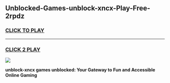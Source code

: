 
## Unblocked-Games-unblock-xncx-Play-Free-2rpdz
<h3>
<a href="https://premium76.site?title=unblock-xncx&ref=23A">CLICK TO PLAY</a></h3>
<hr>

<h3>
<a href="https://premium76.site?title=unblock-xncx&ref=23A">CLICK 2 PLAY</a>
  
</h3>

<a href="https://premium76.site?title=unblock-xncx&ref=23A"><img src="https://clearcache.store/games.png"></a>


**unblock-xncx games unblocked: Your Gateway to Fun and Accessible Online Gaming**
